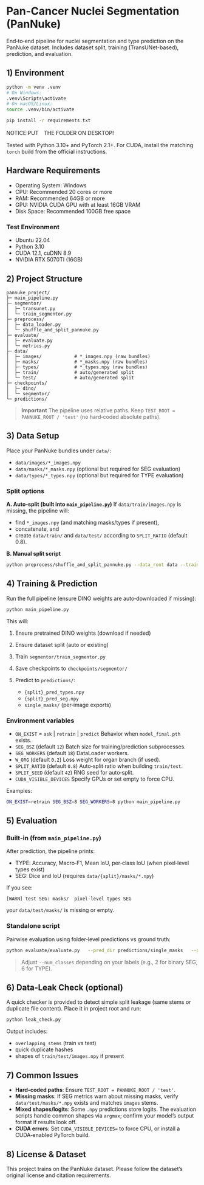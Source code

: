 # Pan-Cancer Nuclei Segmentation (PanNuke)

End‑to‑end pipeline for nuclei segmentation and type prediction on the PanNuke dataset.
Includes dataset split, training (TransUNet-based), prediction, and evaluation.

## 1) Environment

```bash
python -m venv .venv
# On Windows:
.venv\Scripts\activate
# On macOS/Linux:
source .venv/bin/activate

pip install -r requirements.txt
```

NOTICE\:PUT　THE FOLDER ON DESKTOP!

Tested with Python 3.10+ and PyTorch 2.1+. For CUDA, install the matching `torch` build from the official instructions.

## Hardware Requirements

* Operating System: Windows
* CPU: Recommended 20 cores or more
* RAM: Recommended 64GB or more
* GPU: NVIDIA CUDA GPU with at least 16GB VRAM
* Disk Space: Recommended 100GB free space

### Test Environment

* Ubuntu 22.04
* Python 3.10
* CUDA 12.1, cuDNN 8.9
* NVIDIA RTX 5070TI (16GB)

## 2) Project Structure

```
pannuke_project/
├─ main_pipeline.py
├─ segmentor/
│  ├─ transunet.py
│  └─ train_segmentor.py
├─ preprocess/
│  ├─ data_loader.py
│  └─ shuffle_and_split_pannuke.py
├─ evaluate/
│  ├─ evaluate.py
│  └─ metrics.py
├─ data/
│  ├─ images/            # *_images.npy (raw bundles)
│  ├─ masks/             # *_masks.npy (raw bundles)
│  ├─ types/             # *_types.npy (raw bundles)
│  ├─ train/             # auto/generated split
│  └─ test/              # auto/generated split
├─ checkpoints/
│  ├─ dino/
│  └─ segmentor/
└─ predictions/
```

> **Important**
> The pipeline uses relative paths. Keep `TEST_ROOT = PANNUKE_ROOT / 'test'` (no hard‑coded absolute paths).

## 3) Data Setup

Place your PanNuke bundles under `data/`:

* `data/images/*_images.npy`
* `data/masks/*_masks.npy` (optional but required for SEG evaluation)
* `data/types/*_types.npy` (optional but required for TYPE evaluation)

### Split options

**A. Auto‑split (built into `main_pipeline.py`)**
If `data/train/images.npy` is missing, the pipeline will:

* find `*_images.npy` (and matching masks/types if present),
* concatenate, and
* create `data/train/` and `data/test/` according to `SPLIT_RATIO` (default 0.8).

**B. Manual split script**

```bash
python preprocess/shuffle_and_split_pannuke.py --data_root data --train_ratio 0.8 --seed 42
```

## 4) Training & Prediction

Run the full pipeline (ensure DINO weights are auto‑downloaded if missing):

```bash
python main_pipeline.py
```

This will:

1. Ensure pretrained DINO weights (download if needed)
2. Ensure dataset split (auto or existing)
3. Train `segmentor/train_segmentor.py`
4. Save checkpoints to `checkpoints/segmentor/`
5. Predict to `predictions/`:

   * `{split}_pred_types.npy`
   * `{split}_pred_seg.npy`
   * `single_masks/` (per‑image exports)

### Environment variables

* `ON_EXIST` = `ask` | `retrain` | `predict`
  Behavior when `model_final.pth` exists.
* `SEG_BSZ` (default `12`)
  Batch size for training/prediction subprocesses.
* `SEG_WORKERS` (default `18`)
  DataLoader workers.
* `W_ORG` (default `0.2`)
  Loss weight for organ branch (if used).
* `SPLIT_RATIO` (default `0.8`)
  Auto‑split ratio when building `train/test`.
* `SPLIT_SEED` (default `42`)
  RNG seed for auto‑split.
* `CUDA_VISIBLE_DEVICES`
  Specify GPUs or set empty to force CPU.

Examples:

```bash
ON_EXIST=retrain SEG_BSZ=8 SEG_WORKERS=8 python main_pipeline.py
```

## 5) Evaluation

### Built‑in (from `main_pipeline.py`)

After prediction, the pipeline prints:

* TYPE: Accuracy, Macro‑F1, Mean IoU, per‑class IoU (when pixel‑level types exist)
* SEG: Dice and IoU (requires `data/{split}/masks/*.npy`)

If you see:

```
[WARN] test SEG: masks/  pixel-level types SEG
```

your `data/test/masks/` is missing or empty.

### Standalone script

Pairwise evaluation using folder‑level predictions vs ground truth:

```bash
python evaluate/evaluate.py   --pred_dir predictions/single_masks   --gt_dir   data/test/masks   --num_classes 2   --ignore_index 0
```

> Adjust `--num_classes` depending on your labels (e.g., 2 for binary SEG, 6 for TYPE).

## 6) Data‑Leak Check (optional)

A quick checker is provided to detect simple split leakage (same stems or duplicate file content). Place it in project root and run:

```bash
python leak_check.py
```

Output includes:

* `overlapping_stems` (train vs test)
* quick duplicate hashes
* shapes of `train/test/images.npy` if present

## 7) Common Issues

* **Hard‑coded paths**: Ensure `TEST_ROOT = PANNUKE_ROOT / 'test'`.
* **Missing masks**: If SEG metrics warn about missing masks, verify `data/test/masks/*.npy` exists and matches `images` stems.
* **Mixed shapes/logits**: Some `.npy` predictions store logits. The evaluation scripts handle common shapes via `argmax`; confirm your model’s output format if results look off.
* **CUDA errors**: Set `CUDA_VISIBLE_DEVICES=` to force CPU, or install a CUDA‑enabled PyTorch build.

## 8) License & Dataset

This project trains on the PanNuke dataset. Please follow the dataset’s original license and citation requirements.
